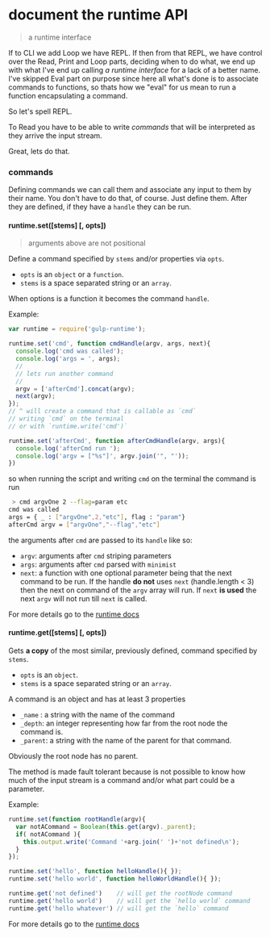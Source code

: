 # document the runtime API

> a runtime interface

If to CLI we add Loop we have REPL. If then from that REPL, we have control over the Read, Print and Loop parts, deciding when to do what, we end up with what I've end up calling *a runtime interface* for a lack of a better name. I've skipped Eval part on purpose since here all what's done is to associate commands to functions, so thats how we "eval" for us mean to run a function encapsulating a command.

So let's spell REPL.

To Read you have to be able to write *commands* that will be interpreted as they arrive the input stream.

Great, lets do that.

[x-node-repl]: https://github.com/joyent/node/blob/master/lib/repl.js#L49
[x-node-readline]: nodejs.org/api/readline.html

### commands

Defining commands we can call them and associate any input to them by their name. You don't have to do that, of course. Just define them. After they are defined, if they have a `handle` they can be run.

#### runtime.set([stems] [, opts])
> arguments above are not positional

Define a command specified by `stems` and/or properties via `opts`.

- `opts` is an `object` or a `function`.
- `stems` is a space separated string or an `array`.

When options is a function it becomes the command `handle`.

Example:

```js
var runtime = require('gulp-runtime');

runtime.set('cmd', function cmdHandle(argv, args, next){
  console.log('cmd was called');
  console.log('args = ', args);
  //
  // lets run another command
  //
  argv = ['afterCmd'].concat(argv);
  next(argv);
});
// ^ will create a command that is callable as `cmd`
// writing `cmd` on the terminal
// or with `runtime.write('cmd')`

runtime.set('afterCmd', function afterCmdHandle(argv, args){
  console.log('afterCmd run ');
  console.log('argv = ["%s"]', argv.join('", "'));
})
```
so when running the script and writing `cmd` on the terminal the command is run

````sh
 > cmd argvOne 2 --flag=param etc
cmd was called
args = { _ : ["argvOne",2,"etc"], flag : "param"}
afterCmd argv = ["argvOne","--flag","etc"]
````
the arguments after `cmd` are passed to its `handle` like so:

 - `argv`: arguments after `cmd` striping parameters
 - `args`: arguments after `cmd` parsed with `minimist`
 - `next`: a function with one optional parameter being that the next command to be run. If the handle **do not** uses `next` (handle.length < 3) then the next on command of the `argv` array will run. If `next` **is used** the next `argv` will not run till `next` is called.

For more details go to the [runtime docs][runtimeDocs]

#### runtime.get([stems] [, opts])

Gets **a copy** of the most similar, previously defined, command specified by `stems`.

- `opts` is an `object`.
- `stems` is a space separated string or an `array`.

A command is an object and has at least 3 properties
 - `_name` : a string with the name of the command
 - `_depth`: an integer representing how far from the root node the command is.
 - `_parent`: a string with the name of the parent for that command.

Obviously the root node has no parent.

The method is made fault tolerant because is not possible to know how much of the input stream is a command and/or what part could be a parameter.

Example:
````js
runtime.set(function rootHandle(argv){
  var notACommand = Boolean(this.get(argv)._parent);
  if( notACommand ){
    this.output.write('Command '+arg.join(' ')+'not defined\n');
  }
});

runtime.set('hello', function helloHandle(){ });
runtime.set('hello world', function helloWorldHandle(){ });

runtime.get('not defined')    // will get the rootNode command
runtime.get('hello world')    // will get the `hello world` command
runtime.get('hello whatever') // will get the `hello` command
````

For more details go to the [runtime docs][runtimeDocs]

[runtimeDocs]: https://github.com/stringparser/runtime/tree/master/docs
